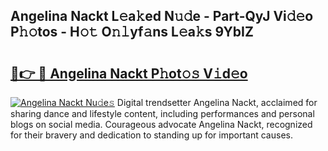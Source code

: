 ## Angelina Nackt L𝚎a𝚔ed N𝚞𝚍e - Part-QyJ Vi𝚍𝚎o P𝚑𝚘tos - H𝚘𝚝 O𝚗𝚕yf𝚊ns L𝚎a𝚔s 9YbIZ

# <h2><a href="http://kf9zp4.oniu.top/?m=Angelina+Nackt">🔗👉 🔴 Angelina Nackt P𝚑ot𝚘𝚜 V𝚒d𝚎o</a></h2>

[![Angelina Nackt Nu𝚍e𝚜](https://i.imgur.com/0qMVB7G.gif)](http://kf9zp4.oniu.top/?m=Angelina+Nackt)
Digital trendsetter Angelina Nackt, acclaimed for sharing dance and lifestyle content, including performances and personal blogs on social media. Courageous advocate Angelina Nackt, recognized for their bravery and dedication to standing up for important causes.  
